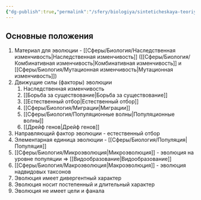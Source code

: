 ```yaml
---
{"dg-publish":true,"permalink":"/sfery/biologiya/sinteticheskaya-teoriya-evolyuczii/","tags":["Эволюция"]}
---
```


## Основные положения 
1. Материал для эволюции - [[Сферы/Биология/Наследственная изменчивость\|Наследственная изменчивость]] ([[Сферы/Биология/Комбинативная изменчивость\|Комбинативная изменчивость]] и [[Сферы/Биология/Мутационная изменчивость\|Мутационная изменчивость]])
2. Движущие силы (факторы) эволюции
	1. Наследственная изменчивость
	2. [[Борьба за существование\|Борьба за существование]]
	3. [[Естественный отбор\|Естественный отбор]]
	4. [[Сферы/Биология/Миграции\|Миграции]]
	5. [[Сферы/Биология/Популяционные волны\|Популяционные волны]]
	6. [[Дрейф генов\|Дрейф генов]] 
3. Направляющий фактор эволюции - естественный отбор 
4. Элементарная единица эволюции - [[Сферы/Биология/Популяция\|Популяция]]
5. [[Сферы/Биология/Микроэволюция\|Микроэволюция]] - эволюция на уровне популяции => [[Видообразование\|Видообразование]] 
6. [[Сферы/Биология/Макроэволюция\|Макроэволюция]] - эволюция надвидовых таксонов 
7. Эволюция имеет дивергентный характер 
8. Эволюция носит постепенный и длительный характер 
9. Эволюция не имеет цели и фанала 